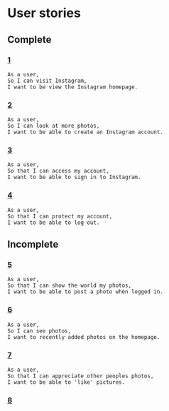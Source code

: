 # User stories

## Complete

### [1](1_todo.md)

```
As a user,
So I can visit Instagram,
I want to be view the Instagram homepage.
```

### [2](2_todo.md)
```
As a user,
So I can look at more photos,
I want to be able to create an Instagram account.
```

### [3](3_todo.md)
```
As a user,
So that I can access my account,
I want to be able to sign in to Instagram.
```

### [4](4_todo.md)
```
As a user,
So that I can protect my account,
I want to be able to log out.
```


## Incomplete

### [5](5_todo.md)
```
As a user,
So that I can show the world my photos,
I want to be able to post a photo when logged in.
```

### [6](6_todo.md)
```
As a user,
So I can see photos,
I want to recently added photos on the homepage.
```

### [7](7_todo.md)
```
As a user,
So that I can appreciate other peoples photos,
I want to be able to 'like' pictures.
```

### [8](8_todo.md)

